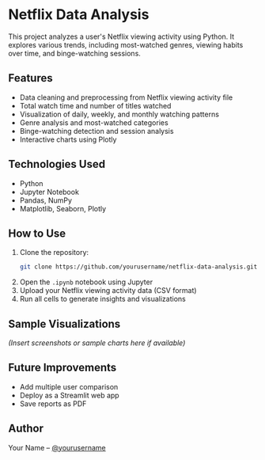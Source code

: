 # Netflix Data Analysis

This project analyzes a user's Netflix viewing activity using Python. It explores various trends, including most-watched genres, viewing habits over time, and binge-watching sessions.

## Features

- Data cleaning and preprocessing from Netflix viewing activity file
- Total watch time and number of titles watched
- Visualization of daily, weekly, and monthly watching patterns
- Genre analysis and most-watched categories
- Binge-watching detection and session analysis
- Interactive charts using Plotly

## Technologies Used

- Python
- Jupyter Notebook
- Pandas, NumPy
- Matplotlib, Seaborn, Plotly

## How to Use

1. Clone the repository:
   ```bash
   git clone https://github.com/yourusername/netflix-data-analysis.git
   ```
2. Open the `.ipynb` notebook using Jupyter
3. Upload your Netflix viewing activity data (CSV format)
4. Run all cells to generate insights and visualizations

## Sample Visualizations

*(Insert screenshots or sample charts here if available)*

## Future Improvements

- Add multiple user comparison
- Deploy as a Streamlit web app
- Save reports as PDF

## Author

Your Name – [@yourusername](https://github.com/yourusername)